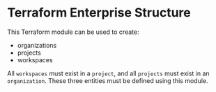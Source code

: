 # Terraform Enterprise Structure

This Terraform module can be used to create:

- organizations
- projects
- workspaces

All `workspaces` must exist in a `project`, and all `projects` must exist in an `organization`. These three entities must be defined using this module.
